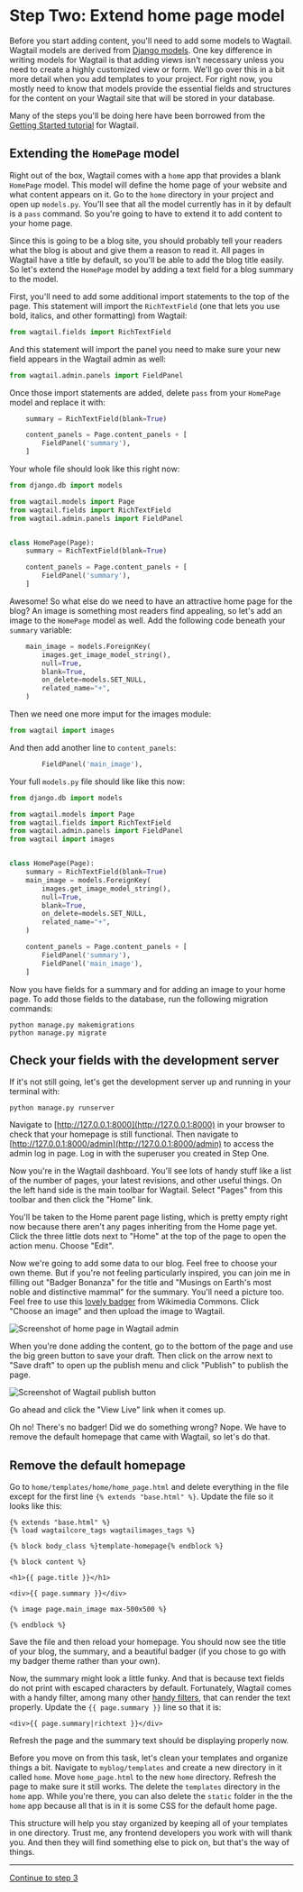 # Step Two: Extend home page model

Before you start adding content, you'll need to add some models to Wagtail. Wagtail models are derived from [Django models](https://docs.djangoproject.com/en/4.1/topics/db/models/). One key difference in writing models for Wagtail is that adding views isn't necessary unless you need to create a highly customized view or form. We'll go over this in a bit more detail when you add templates to your project. For right now, you mostly need to know that models provide the essential fields and structures for the content on your Wagtail site that will be stored in your database.

Many of the steps you'll be doing here have been borrowed from the [Getting Started tutorial](https://docs.wagtail.org/en/stable/getting_started/tutorial.html) for Wagtail.

## Extending the `HomePage` model

Right out of the box, Wagtail comes with a `home` app that provides a blank `HomePage` model. This model will define the home page of your website and what content appears on it. Go to the `home` directory in your project and open up `models.py`. You'll see that all the model currently has in it by default is a `pass` command. So you're going to have to extend it to add content to your home page.

Since this is going to be a blog site, you should probably tell your readers what the blog is about and give them a reason to read it. All pages in Wagtail have a title by default, so you'll be able to add the blog title easily. So let's extend the `HomePage` model by adding a text field for a blog summary to the model.

First, you'll need to add some additional import statements to the top of the page. This statement will import the `RichTextField` (one that lets you use bold, italics, and other formatting) from Wagtail:

```python
from wagtail.fields import RichTextField
```

And this statement will import the panel you need to make sure your new field appears in the Wagtail admin as well:

```python
from wagtail.admin.panels import FieldPanel
```

Once those import statements are added, delete `pass` from your `HomePage` model and replace it with:

```python
    summary = RichTextField(blank=True)

    content_panels = Page.content_panels + [
        FieldPanel('summary'),
    ]
```

Your whole file should look like this right now:

```python
from django.db import models

from wagtail.models import Page
from wagtail.fields import RichTextField
from wagtail.admin.panels import FieldPanel


class HomePage(Page):
    summary = RichTextField(blank=True)

    content_panels = Page.content_panels + [
        FieldPanel('summary'),
    ]
```

Awesome! So what else do we need to have an attractive home page for the blog? An image is something most readers find appealing, so let's add an image to the `HomePage` model as well. Add the following code beneath your `summary` variable:

```python
    main_image = models.ForeignKey(
        images.get_image_model_string(),
        null=True,
        blank=True,
        on_delete=models.SET_NULL,
        related_name="+",
    )
```

Then we need one more imput for the images module:

```python
from wagtail import images
```

And then add another line to `content_panels`:

```python
        FieldPanel('main_image'),
```

Your full `models.py` file should like like this now:

```python
from django.db import models

from wagtail.models import Page
from wagtail.fields import RichTextField
from wagtail.admin.panels import FieldPanel
from wagtail import images


class HomePage(Page):
    summary = RichTextField(blank=True)
    main_image = models.ForeignKey(
        images.get_image_model_string(),
        null=True,
        blank=True,
        on_delete=models.SET_NULL,
        related_name="+",
    )

    content_panels = Page.content_panels + [
        FieldPanel('summary'),
        FieldPanel('main_image'),
    ]
```

Now you have fields for a summary and for adding an image to your home page. To add those fields to the database, run the following migration commands:

```shell
python manage.py makemigrations
python manage.py migrate
```

## Check your fields with the development server 

If it's not still going, let's get the development server up and running in your terminal with:

```shell
python manage.py runserver
```

Navigate to [http://127.0.0.1:8000](http://127.0.0.1:8000) in your browser to check that your homepage is still functional. Then navigate to [http://127.0.0.1:8000/admin](http://127.0.0.1:8000/admin) to access the admin log in page. Log in with the superuser you created in Step One.

Now you're in the Wagtail dashboard. You'll see lots of handy stuff like a list of the number of pages, your latest revisions, and other useful things. On the left hand side is the main toolbar for Wagtail. Select "Pages" from this toolbar and then click the "Home" link.

You'll be taken to the Home parent page listing, which is pretty empty right now because there aren't any pages inheriting from the Home page yet. Click the three little dots next to "Home" at the top of the page to open the action menu. Choose "Edit".

Now we're going to add some data to our blog. Feel free to choose your own theme. But if you're not feeling particularly inspired, you can join me in filling out "Badger Bonanza" for the title and "Musings on Earth's most noble and distinctive mammal" for the summary. You'll need a picture too. Feel free to use this [lovely badger](https://upload.wikimedia.org/wikipedia/commons/4/41/M%C3%A4yr%C3%A4_%C3%84ht%C3%A4ri_4.jpg) from Wikimedia Commons. Click "Choose an image" and then upload the image to Wagtail.

![Screenshot of home page in Wagtail admin](https://www.meagenvoss.com/media/images/Screen_Shot_2022-09-28_at_9.16.11_PM.original.png)

When you're done adding the content, go to the bottom of the page and use the big green button to save your draft. Then click on the arrow next to "Save draft" to open up the publish menu and click "Publish" to publish the page.

![Screenshot of Wagtail publish button](https://www.meagenvoss.com/media/images/Screen_Shot_2022-10-05_at_11.56.07_PM.original.png)

Go ahead and click the "View Live" link when it comes up.

Oh no! There's no badger! Did we do something wrong? Nope. We have to remove the default homepage that came with Wagtail, so let's do that.

## Remove the default homepage

Go to `home/templates/home/home_page.html` and delete everything in the file except for the first line `{% extends "base.html" %}`. Update the file so it looks like this:

```django
{% extends "base.html" %}
{% load wagtailcore_tags wagtailimages_tags %}

{% block body_class %}template-homepage{% endblock %}

{% block content %}

<h1>{{ page.title }}</h1>

<div>{{ page.summary }}</div>

{% image page.main_image max-500x500 %}

{% endblock %}
```

Save the file and then reload your homepage. You should now see the title of your blog, the summary, and a beautiful badger (if you chose to go with my badger theme rather than your own).

Now, the summary might look a little funky. And that is because text fields do not print with escaped characters by default. Fortunately, Wagtail comes with a handy filter, among many other [handy filters](https://docs.wagtail.org/en/stable/topics/writing_templates.html#template-tags-and-filters), that can render the text properly. Update the `{{ page.summary }}` line so that it is:

```django
<div>{{ page.summary|richtext }}</div>
```

Refresh the page and the summary text should be displaying properly now.

Before you move on from this task, let's clean your templates and organize things a bit. Navigate to `myblog/templates` and create a new directory in it called `home`. Move `home_page.html` to the new `home` directory. Refresh the page to make sure it still works. The delete the `templates` directory in the `home` app. While you're there, you can also delete the `static` folder in the the `home` app because all that is in it is some CSS for the default home page.

This structure will help you stay organized by keeping all of your templates in one directory. Trust me, any frontend developers you work with will thank you. And then they will find something else to pick on, but that's the way of things.


---

[Continue to step 3](https://github.com/vossisboss/djangoconwagtail2024/tree/step-3)
